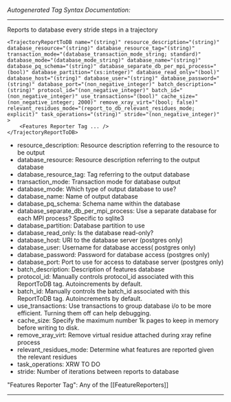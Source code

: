_Autogenerated Tag Syntax Documentation:_

---
Reports to database every stride steps in a trajectory

```
<TrajectoryReportToDB name="(string)" resource_description="(string)" database_resource="(string)" database_resource_tag="(string)" transaction_mode="(database_transaction_mode_string; standard)" database_mode="(database_mode_string)" database_name="(string)" database_pq_schema="(string)" database_separate_db_per_mpi_process="(bool)" database_partition="(xs:integer)" database_read_only="(bool)" database_host="(string)" database_user="(string)" database_password="(string)" database_port="(non_negative_integer)" batch_description="(string)" protocol_id="(non_negative_integer)" batch_id="(non_negative_integer)" use_transactions="(bool)" cache_size="(non_negative_integer; 2000)" remove_xray_virt="(bool; false)" relevant_residues_mode="(report_to_db_relevant_residues_mode; explicit)" task_operations="(string)" stride="(non_negative_integer)" >
    <Features Reporter Tag ... />
</TrajectoryReportToDB>
```

-   resource_description: Resource description referring to the resource to be output
-   database_resource: Resource description referring to the output database
-   database_resource_tag: Tag referring to the output database
-   transaction_mode: Transaction mode for database output
-   database_mode: Which type of output database to use?
-   database_name: Name of output database
-   database_pq_schema: Schema name within the database
-   database_separate_db_per_mpi_process: Use a separate database for each MPI process? Specific to sqlite3
-   database_partition: Database partition to use
-   database_read_only: Is the database read-only?
-   database_host: URI to the database server (postgres only)
-   database_user: Username for database access( postgres only)
-   database_password: Password for database access (postgres only)
-   database_port: Port to use for access to database server (postgres only)
-   batch_description: Description of features database
-   protocol_id: Manually controls protocol_id associated with this ReportToDB tag. Autoincrements by default.
-   batch_id: Manually controls the batch_id associated with this ReportToDB tag. Autoincrements by default.
-   use_transactions: Use transactions to group database i/o to be more efficient. Turning them off can help debugging.
-   cache_size: Specify the maximum number 1k pages to keep in memory before writing to disk.
-   remove_xray_virt: Remove virtual residue attached during xray refine process
-   relevant_residues_mode: Determine what features are reported given the relevant residues
-   task_operations: XRW TO DO
-   stride: Number of iterations between reports to database


"Features Reporter Tag": Any of the [[FeatureReporters]]

---
